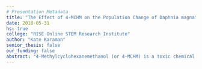 ```yaml
---
# Presentation Metadata
title: "The Effect of 4-MCHM on the Population Change of Daphnia magna"
date: 2018-05-31
hs: true
college: "RISE Online STEM Research Institute"
author: "Kate Karaman"
senior_thesis: false
our_funding: false
abstract: "4-Methylcyclohexanemethanol (or 4-MCHM) is a toxic chemical used in coal power plants. A 2014 chemical spill released a crude form of 4-MCHM, greatly affecting the surrounding community and environment. This chemical is often used in factories to clean coal, and was thought to be safe to use. After the spill, 4-MCHM has been tested on mammals such as rats and guinea pigs, causing decreased activity and mortality. In humans it has caused skin irritation and gastrointestinal symptoms (nausea, diarrhea), and damage to DNA in human cells. The purpose of this experiment is to investigate the effect of 4-MCHM (a coal cleaning agent) on the population change in Daphnia magna. Experimenting with Daphnia magna will show the effect of 4-MCHM on a very crucial part of aquatic ecosystems. Since 4-MCHM was not available for purchase, a very similar compound was used. This compound, called 1,4-Cyclohexanedimethanol (or 1,4-CHDM), is closely similar in structure and toxicity.  If the chemical 1,4-CHDM (as a substitute for 4-MCHM) is related to mortality, then increasing concentrations will decrease Daphnia magna population size over a period of 26 days. This experiment was divided into three parts due to time constraints. In the first and second part, Daphnia magna were contained in 4 plastic containers, each filled with 100 ml of spring water. In the first part, the containers had concentrations of 1%, 0.1%, 0.01%, and 0%(control) of 1,4-CHDM. The concentrations for the 2nd part were 0.001%, 0.0005%, 0.0001%, and 0%(control) of 1,4-CHDM. The concentrations for the third part, which used three containers per concentration, were 0.064 g/L, 0.069 g/L, 0.074 g/L, and 0 g/L (control) of 1,4-CHDM. These third set of concentrations were ranged around the estimated amount of 4-MCHM that was originally released into the river. Since the concentrations were very small, they were prepared in a one-liter solution, from which 100 ml was taken for each container. 10 Daphnia magna were used for the first and third part, and 12 were used for the second part. The population size is recorded and fed every 72 hours, for 26 days in the first part, 14 days for the second, and 23 days for the third (due to time constraints). It can be concluded from the data that the addition of 1,4-CHDM caused a decrease in the population of Daphnia magna. This was shown in both the first and second parts, as the Daphnia magna had a high mortality rate, while the control group multiplied quickly. In the third part, the population fluctuated due to an initial error of uneven distribution of pregnant Daphnia magna over the habitats. However, after 23 days, the control group multiplied quickly while the other concentrations had an increasing mortality rate or their population stayed relatively constant. 1,4-CHDM, and therefore 4-MCHM, has a dangerous effect on the population of Daphnia Magna over a period of time. This could be caused by effects on reproductive health, egg development, respiratory damage, or other health problems contributing to the mortality of Daphnia Magna. From this study and further investigation it can possibly be observed that 4-MCHM causes serious health problems, and with further investigation, a safe limit can be applied to many industries."
---
```

